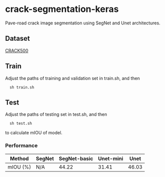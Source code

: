 # crack-segmentation-keras
Pave-road crack image segmentation using SegNet and Unet architectures.

## Dataset
<a href="https://drive.google.com/drive/folders/1y9SxmmFVh0xdQR-wdchUmnScuWMJ5_O-" target="_blank">CRACK500</a>

## Train
Adjust the paths of training and validation set in train.sh, and then
```
  sh train.sh
```

## Test
Adjust the paths of testing set in test.sh, and then
```
  sh test.sh
```
to calculate mIOU of model.

### Performance
|   Method    |   SegNet   | SegNet-basic |  Unet-mini  |  Unet  |
| ----------- | ---------- | ------------ | ----------- | ------ |
|   mIOU (%)  |     N/A    |     44.22    |    31.41    | 46.03  |
